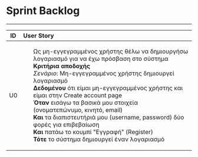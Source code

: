 # Sprint Backlog
---

| ID | User Story |
|:--:|:------------|
| U0 | <ul style="list-style: none"><li>Ως μη-εγγεγραμμένος χρήστης θέλω να  δημιουργήσω λογαριασμό για να έχω πρόσβαση στο σύστημα</li><li>**Κριτήρια αποδοχής**</li><li>*Σενάριο*: Μη-εγγεγραμμένος χρήστης δημιουργεί λογαριασμό</li><li>**Δεδομένου** ότι είμαι μη-εγγεγραμμένος χρήστης και είμαι στην Create account page</li><li>**Όταν** εισάγω τα βασικά μου στοιχεία (ονοματεπώνυμο, κινητό, email)</li><li>**Και** τα διαπιστευτήριά μου (username, password) δύο φορές για επιβεβαίωση</li><li>**Και** πατάω το κουμπί "Εγγραφή" (Register)</li><li>**Τότε** το σύστημα δημιουργεί έναν λογαριασμό</li></ul>
